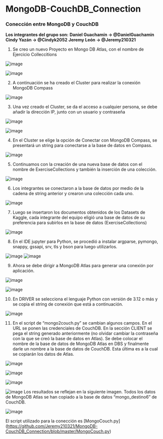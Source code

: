 # MongoDB-CouchDB_Connection
### Conección entre MongoDB y CouchDB
**Los integrantes del grupo son:**
**Daniel Guachamín → @DanielGuachamin**
**Cindy Yazán → @Cindyk2052**
**Jeremy  León → @Jeremy210321** 


1. Se creo un nuevo Proyecto en Mongo DB Atlas, con el nombre de Ejercicio Colleccitions

![image](https://user-images.githubusercontent.com/66692550/126083137-3e4e13b6-d9e1-4962-9b09-55288b4b8203.png)

![image](https://user-images.githubusercontent.com/66692550/126083146-b1c9d335-f82e-4ba3-9cc6-18c222403e3a.png)

2. A continuación se ha creado el Cluster para realizar la conexión MongoDB Compass

![image](https://user-images.githubusercontent.com/66692550/126083150-1e140a20-eda5-4a9b-a578-e3c51ab12046.png)

3. Una vez creado el Cluster,  se da el acceso a cualquier persona, se debe añadir la dirección IP, junto con un usuario y contraseña

![image](https://user-images.githubusercontent.com/66692550/126083160-c770668b-b281-45d6-b531-affd69d29c24.png)

![image](https://user-images.githubusercontent.com/66692550/126083164-27be8b82-5137-48c1-b1ff-2e6ed2a6fd37.png)

4. En el Cluster se elige la opción de Conectar con MongoDB Compass, se presentará un string para conectarse a la base de datos en Compass. 

![image](https://user-images.githubusercontent.com/66692550/126083169-da2b1738-860c-49b2-a6be-98a63a64a399.png)

5. Continuamos con la creación de una nueva base de datos con el nombre de ExerciseCollections y también la inserción de una colección.

![image](https://user-images.githubusercontent.com/66692550/126083170-79ff043e-a7ab-4cad-b964-2de6e17ab71d.png)

6. Los integrantes se conectaron a la base de datos por medio de la cadena de string anterior y crearon una colección cada uno.

![image](https://user-images.githubusercontent.com/66692550/126083173-3356f38f-ae0e-44b6-b442-edf890883dc3.png)

7. Luego se insertaron los documentos obtenidos de los Datasets de Kaggle, cada integrante del equipo eligió una base de datos de su preferencia para subirlos en la base de datos (ExerciseCollections)

![image](https://user-images.githubusercontent.com/66692550/126083177-335863bb-2221-4595-8887-cda68110d515.png)

8. En el IDE jupyter para Python, se procedió a instalar argparse, pymongo, snappy, gssapi, srv, tls y bson para luego utilizarlos.

![image](https://user-images.githubusercontent.com/66692550/126083180-a0af5248-d994-4fe1-97fe-340fe4bb8944.png)
![image](https://user-images.githubusercontent.com/66692550/126084334-5e1d17cd-b504-4559-8a99-64a7d3ed20d6.png)

9. Ahora se debe dirigir a MongoDB Atlas para generar una conexión por aplicación.

![image](https://user-images.githubusercontent.com/66692550/126083185-eac689c0-ef22-4059-90b6-a649e87f7612.png)

![image](https://user-images.githubusercontent.com/66692550/126083186-e1eb77af-b83f-4fbd-8ad2-2f5eff640c8a.png)

10. En DRIVER se selecciona el lenguaje Python con versión de 3.12 o más y se copia el string de conexión que está a continuación.

![image](https://user-images.githubusercontent.com/66692550/126083190-dfcda3c2-104a-4079-b17e-70f33d9b4e49.png)

11. En el script de “mongo2couch.py” se cambian algunos campos. En el URL se ponen las credenciales de CouchDB. En la sección CLIENT se pega el string generado anteriormente (no olvidar cambiar la contraseña con la que se creó la base de datos en Atlas). Se debe colocar el nombre de la base de datos de MongoDB Atlas en DBS y finalmente darle un nombre a la base de datos de CouchDB. Esta última es a la cual se copiarán los datos de Atlas. 

![image](https://user-images.githubusercontent.com/66692550/126083194-b68b1c36-5ca3-4830-802f-3dc5bc4b4dc4.png)

![image](https://user-images.githubusercontent.com/66692550/126083199-5da1e8f1-be92-4824-9acc-fee73b1a020c.png)

![image](https://user-images.githubusercontent.com/66692550/126083202-52334bcd-074c-4ef1-b72f-8b090abab991.png)

![image](https://user-images.githubusercontent.com/66692550/126083208-ea243b6f-ace0-45df-86ba-300296e75c46.png)
Los resultados se reflejan en la siguiente imagen. Todos los datos de MongoDB Atlas se han copiado a la base de datos “mongo_destino6” de CouchDB.

![image](https://user-images.githubusercontent.com/66692550/126084393-f361ee7b-d033-4f81-b03c-d6ef3eb82bf1.png)

El script utilizado para la conección es 
[MongoCouch.py] (https://github.com/Jeremy210321/MongoDB-CouchDB_Connection/blob/master/MongoCouch.py)

